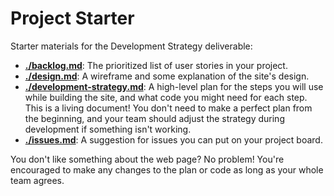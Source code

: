 # Project Starter

Starter materials for the Development Strategy deliverable:

- **[./backlog.md](./backlog.md)**: The prioritized list of user stories in your
  project.
- **[./design.md](./design.md)**: A wireframe and some explanation of the site's
  design.
- **[./development-strategy.md](./development-strategy.md)**: A high-level plan
  for the steps you will use while building the site, and what code you might
  need for each step. This is a living document! You don't need to make a
  perfect plan from the beginning, and your team should adjust the strategy
  during development if something isn't working.
- **[./issues.md](./issues.md)**: A suggestion for issues you can put on your
  project board.

You don't like something about the web page? No problem! You're encouraged to
make any changes to the plan or code as long as your whole team agrees.
